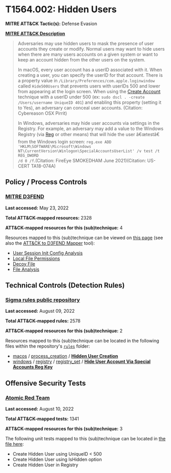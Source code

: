 # T1564.002: Hidden Users
**MITRE ATT&CK Tactic(s):** Defense Evasion

**[MITRE ATT&CK Description](https://attack.mitre.org/techniques/T1564/002)**
<blockquote>Adversaries may use hidden users to mask the presence of user accounts they create or modify. Normal users may want to hide users when there are many users accounts on a given system or want to keep an account hidden from the other users on the system.

In macOS, every user account has a userID associated with it. When creating a user, you can specify the userID for that account. There is a property value in <code>/Library/Preferences/com.apple.loginwindow</code> called <code>Hide500Users</code> that prevents users with userIDs 500 and lower from appearing at the login screen. When using the [Create Account](https://attack.mitre.org/techniques/T1136) technique with a userID under 500 (ex: <code>sudo dscl . -create /Users/username UniqueID 401</code>) and enabling this property (setting it to Yes), an adversary can conceal user accounts. (Citation: Cybereason OSX Pirrit)

In Windows, adversaries may hide user accounts via settings in the Registry. For example, an adversary may add a value to the Windows Registry (via [Reg](https://attack.mitre.org/software/S0075) or other means) that will hide the user â€œtestâ€ from the Windows login screen: <code>reg.exe ADD 'HKLM\SOFTWARE\Microsoft\Windows NT\CurrentVersion\Winlogon\SpecialAccountsUserList' /v test /t REG_DWORD /d 0 /f</code>.(Citation: FireEye SMOKEDHAM June 2021)(Citation: US-CERT TA18-074A)</blockquote>

## Policy / Process Controls
### [MITRE D3FEND](https://d3fend.mitre.org/)
**Last accessed:** May 23, 2022

**Total ATT&CK-mapped resources:** 2328

**ATT&CK-mapped resources for this (sub)technique:** 4

Resources mapped to this (sub)technique can be viewed on [this page](https://d3fend.mitre.org/) (see also the [ATT&CK to D3FEND Mapper](https://d3fend.mitre.org/tools/attack-mapper) tool):

* [User Session Init Config Analysis](https://d3fend.mitre.org/technique/d3f:UserSessionInitConfigAnalysis)
* [Local File Permissions](https://d3fend.mitre.org/technique/d3f:LocalFilePermissions)
* [Decoy File](https://d3fend.mitre.org/technique/d3f:DecoyFile)
* [File Analysis](https://d3fend.mitre.org/technique/d3f:FileAnalysis)

## Technical Controls (Detection Rules)
### [Sigma rules public repository](https://github.com/SigmaHQ/sigma)
**Last accessed:** August 09, 2022

**Total ATT&CK-mapped rules:** 2578

**ATT&CK-mapped resources for this (sub)technique:** 2

Resources mapped to this (sub)technique can be located in the following files within the repository's <code>[rules](https://github.com/SigmaHQ/sigma/tree/master/rules)</code> folder:

* [macos](https://github.com/SigmaHQ/sigma/tree/master/rules/macos/) / [process_creation](https://github.com/SigmaHQ/sigma/tree/master/rules/macos/process_creation/) / **[Hidden User Creation](https://github.com/SigmaHQ/sigma/blob/master/rules/macos/process_creation/proc_creation_macos_create_hidden_account.yml)**
* [windows](https://github.com/SigmaHQ/sigma/tree/master/rules/windows/) / [registry](https://github.com/SigmaHQ/sigma/tree/master/rules/windows/registry/) / [registry_set](https://github.com/SigmaHQ/sigma/tree/master/rules/windows/registry/registry_set/) / **[Hide User Account Via Special Accounts Reg Key](https://github.com/SigmaHQ/sigma/blob/master/rules/windows/registry/registry_set/registry_set_special_accounts.yml)**


## Offensive Security Tests
### [Atomic Red Team](https://github.com/redcanaryco/atomic-red-team)
**Last accessed:** August 10, 2022

**Total ATT&CK-mapped tests:** 1341

**ATT&CK-mapped resources for this (sub)technique:** 3

The following unit tests mapped to this (sub)technique can be located in [the file here](https://github.com/redcanaryco/atomic-red-team/tree/master/atomics/T1564.002/T1564.002.yaml):

* Create Hidden User using UniqueID < 500
* Create Hidden User using IsHidden option
* Create Hidden User in Registry

